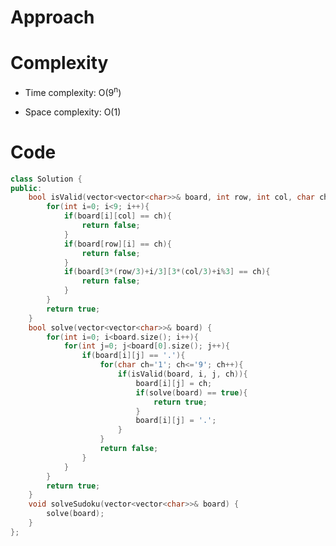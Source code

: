 # Approach
<!-- Describe your approach to solving the problem. -->

# Complexity
- Time complexity: O(9<sup>n</sup>)
<!-- Add your time complexity here, e.g. $$O(n)$$ -->

- Space complexity: O(1)
<!-- Add your space complexity here, e.g. $$O(n)$$ -->

# Code
```cpp []
class Solution {
public:
    bool isValid(vector<vector<char>>& board, int row, int col, char ch){
        for(int i=0; i<9; i++){
            if(board[i][col] == ch){
                return false;
            }
            if(board[row][i] == ch){
                return false;
            }
            if(board[3*(row/3)+i/3][3*(col/3)+i%3] == ch){
                return false;
            }
        }
        return true;
    }
    bool solve(vector<vector<char>>& board) {
        for(int i=0; i<board.size(); i++){
            for(int j=0; j<board[0].size(); j++){
                if(board[i][j] == '.'){
                    for(char ch='1'; ch<='9'; ch++){
                        if(isValid(board, i, j, ch)){
                            board[i][j] = ch;
                            if(solve(board) == true){
                                return true;
                            }
                            board[i][j] = '.';
                        }
                    }
                    return false;
                }
            }
        }
        return true;
    }
    void solveSudoku(vector<vector<char>>& board) {
        solve(board);
    }
};
```